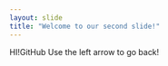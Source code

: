```yaml
---
layout: slide
title: "Welcome to our second slide!"
---
```

HI!GitHub
Use the left arrow to go back!
